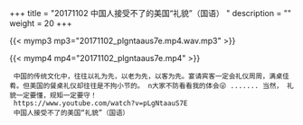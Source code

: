 +++
title = "20171102  中国人接受不了的美国“礼貌”（国语） "
description = ""
weight = 20
+++

{{< mymp3 mp3="20171102_plgntaaus7e.mp4.wav.mp3" >}}

{{< mymp4 mp4="20171102_plgntaaus7e.mp4" >}}

     中国的传统文化中，往往以礼为先，以老为先，以客为先。宴请宾客一定会礼仪周周，满桌佳肴。但美国的餐桌礼仪却往往是不拘小节的。 n大家不防看看我的体会😜 ....... 当然， 礼貌一定要懂，规矩一定要守！ 
     https://www.youtube.com/watch?v=pLgNtaauS7E 
     中国人接受不了的美国“礼貌”（国语） 
